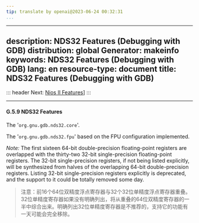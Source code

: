 ```yaml
---
tip: translate by openai@2023-06-24 00:32:31
...
```

---
description: NDS32 Features (Debugging with GDB)
distribution: global
Generator: makeinfo
keywords: NDS32 Features (Debugging with GDB)
lang: en
resource-type: document
title: NDS32 Features (Debugging with GDB)
---
::: header
Next: [Nios II Features](Nios-II-Features.html#Nios-II-Features)]
:::

---

#### G.5.9 NDS32 Features

The '`org.gnu.gdb.nds32.core`'.

The '`org.gnu.gdb.nds32.fpu`' based on the FPU configuration implemented.


*Note:* The first sixteen 64-bit double-precision floating-point registers are overlapped with the thirty-two 32-bit single-precision floating-point registers. The 32-bit single-precision registers, if not being listed explicitly, will be synthesized from halves of the overlapping 64-bit double-precision registers. Listing 32-bit single-precision registers explicitly is deprecated, and the support to it could be totally removed some day.

> 注意：前16个64位双精度浮点寄存器与32个32位单精度浮点寄存器重叠。32位单精度寄存器如果没有明确列出，将从重叠的64位双精度寄存器的一半中综合出来。明确列出32位单精度寄存器是不推荐的，支持它的功能有一天可能会完全移除。
